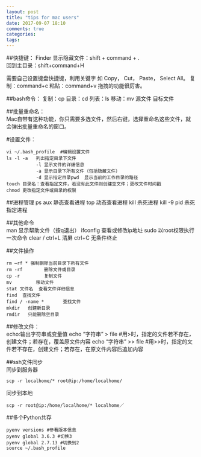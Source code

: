 ```yaml
---
layout: post
title: "tips for mac users"
date: 2017-09-07 18:10
comments: true
categories: 
tags: 
---
```

##快捷键： 
Finder
显示隐藏文件：shift + command + .  
回到主目录：shift+command+H

需要自己设置键盘快捷键，利用关键字 如 Copy， Cut， Paste， Select All。
复制：command+c
粘贴：command+v
拖拽的功能很厉害。


##bash命令：
复制：cp
目录：cd
列表：ls
移动：mv  源文件 目标文件

##批量重命名：  
Mac自带有这种功能，你只需要多选文件，然后右键，选择重命名这些文件，就会弹出批量重命名的窗口。  

#设置文件：  

    vi ~/.bash_profile  #编辑设置文件
    ls -l -a   列出指定目录下文件
               -l 显示文件的详细信息
               -a 显示目录下所有文件（包括隐藏文件）
               -d 显示指定目录pwd  显示当前的工作目录的路径
    touch 目录名：查看指定文件，若没有此文件则创建空文件；更改文件时间戳
    chmod 更改指定文件或目录的权限

##进程管理
    ps aux 静态查看进程
    top 动态查看进程
    kill 杀死进程
    kill -9 pid       杀死指定进程

##其他命令  
    man  显示帮助文件（按q退出）
    ifconfig 查看或修改ip地址
    sudo 以root权限执行一次命令
    clear / ctrl+L   清屏
    ctrl+C     无条件终止

##文件操作  

    rm –rf * 强制删除当前目录下所有文件
    rm -rf        删除文件或目录
    cp -r         复制文件
    mv         移动文件
    stat 文件名  查看文件详细信息
    find  查找文件
    find / -name *       查找文件
    mkdir   创建新目录
    rmdir   只能删除空目录

##修改文件：  
    echo:输出字符串或变量值
    echo “字符串” > file  #用>时，指定的文件若不存在，创建文件；若存在，覆盖原文件内容
    echo “字符串” >> file #用>>时，指定的文件若不存在，创建文件；若存在，在原文件内容后追加内容

##ssh文件同步  
同步到服务器

    scp -r localhome/* root@ip:/home/localhome/
同步到本地

    scp -r root@ip:/home/localhome/* localhome／

##多个Python共存

    pyenv versions #参看版本信息
    pyenv global 3.6.3 #切换3
    pyenv global 2.7.13 #切换到2
    source ~/.bash_profile